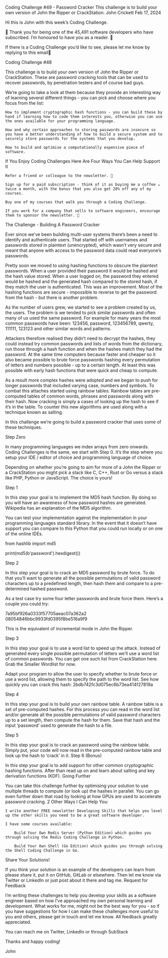 Coding Challenge #49 - Password Cracker
This challenge is to build your own version of John the Ripper or CrackStation.
John Crickett
Feb 17, 2024

Hi this is John with this week’s Coding Challenge.

🙏 Thank you for being one of the 45,491 software developers who have subscribed. I’m honoured to have you as a reader. 🎉

If there is a Coding Challenge you’d like to see, please let me know by replying to this email📧

Coding Challenge #48

This challenge is to build your own version of John the Ripper or CrackStation. These are password cracking tools that can be used to recover passwords, by penetration testers and of course bad guys.

We’re going to take a look at them because they provide an interesting way of learning several different things - you can pick and choose where you focus from the list:

    How to implement cryptographic hash functions - you can build these by hand if learning how to code them interests you, otherwise you can use the ones available for your programming language.

    How and why certain approaches to storing passwords are insecure so you have a better understanding of how to build a secure system and to securely store passwords for the systems that you develop.

    How to build and optimise a computationally expensive piece of software.

If You Enjoy Coding Challenges Here Are Four Ways You Can Help Support It

    Refer a friend or colleague to the newsletter. 🙏

    Sign up for a paid subscription - think of it as buying me a coffee ☕️ twice a month, with the bonus that you also get 20% off any of my courses.

    Buy one of my courses that walk you through a Coding Challenge.

    If you work for a company that sells to software engineers, encourage them to sponsor the newsletter. 🙏

The Challenge - Building A Password Cracker

Ever since we’ve been building multi-user systems there’s been a need to identify and authenticate users. That started off with usernames and passwords stored in plaintext (unencrypted), which wasn’t very secure and meant that anyone with access to the password data could read everyone’s passwords.

Pretty soon we moved to using hashing functions to obscure the plaintext passwords. When a user provided their password it would be hashed and the hash value stored. When a user logged on, the password they entered would be hashed and the generated hash compared to the stored hash, if they match the user is authenticated. This was an improvement. Most of the hashing functions are secure - impossible to reverse to get the password from the hash - but there is another problem.

As the number of users grew, we started to see a problem created by us, the users. The problem is we tended to pick similar passwords and often many of us used the same password. For example for many years the most common passwords have been: 123456, password, 123456789, qwerty, 111111, 123123 and other similar words and patterns.

Attackers therefore realised they didn’t need to decrypt the hashes, they could instead try common passwords and lists of words from the dictionary, run those through a hash function and when the hashes match they had the password. At the same time computers because faster and cheaper so it also became possible to brute force passwords hashing every permutation of letters and numbers possible - up to a certain length. At least this was possible with early hash functions that were quick and cheap to compute.

As a result more complex hashes were adopted and we began to push for longer passwords that included varying case, numbers and symbols. To combat this attaches started using rainbow tables. Rainbow tables are pre-computed tables of common words, phrases and passwords along with their hash. Now cracking is simply a cases of looking up the hash to see if it’s in the table. To counter this new algorithms are used along with a technique known as salting.

In this challenge we’re going to build a password cracker that uses some of these techniques.

Step Zero

In many programming languages we index arrays from zero onwards. Coding Challenges is the same, we start with Step 0. It’s the step where you setup your IDE / editor of choice and programming language of choice.

Depending on whether you’re going to aim for more of a John the Ripper or a CrackStation you might pick a stack like C, C++, Rust or Go versus a stack like PHP, Python or JavaScript. The choice is yours!

Step 1

In this step your goal is to implement the MD5 hash function. By doing so you will have an awareness of how password hashes are generated. Wikipedia has an explanation of the MD5 algorithm.

You can test your implementation against the implementation in your programming languages standard library. In the event that it doesn’t have support you can compare to this Python that you could run locally or on one of the online IDEs.

from hashlib import md5

print(md5(b'password').hexdigest())

Step 2

In this step your goal is to crack an MD5 password by brute force. To do that you’ll want to generate all the possible permutations of valid password characters up to a predefined length, then hash them and compare to a pre-determined hashed password.

As a test case try some four letter passwords and brute force them. Here’s a couple you could try:

7a95bf926a0333f57705aeac07a362a2
08054846bbc9933fd0395f8be516a9f9

This is the equivalent of incremental mode in John the Ripper.

Step 3

In this step your goal is to use a word list to speed up the attack. Instead of generated every single possible permutation of letters we’ll use a word list of common passwords. You can get one such list from CrackStation here. Grab the Smaller Wordlist for now.

Adapt your program to allow the user to specify whether to brute force or use a word list, allowing them to specify the path to the word list. See how quickly you can crack this hash: 2bdb742fc3d075ec6b73ea414f27819a

Step 4

In this step your goal is to build your own rainbow table. A rainbow table is a set of pre-computed hashes. For this process you can read in the word list and/or generate all the possible permutations of valid password characters up to a set length, then compute the hash for them. Save that hash and the input ‘password’ used to generate the hash to a file.

Step 5

In this step your goal is to crack an password using the rainbow table. Simply put, your code will now read in the pre-computed rainbow table and look up the hash to ‘crack’ in it.
Step 6 (Bonus)

In this step your goal is to add support for other common cryptographic hashing functions. After than read up on and learn about salting and key derivation functions (KDF).
Going Further

You can take this challenge further by optimising your solution to use multiple threads to compute (or look up) the hashes in parallel. You can go even further down that road by looking at how GPUs are used to accelerate password cracking.
2 Other Ways I Can Help You:

    I write another FREE newsletter Developing Skills that helps you level up the other skills you need to be a great software developer.

    I have some courses available:

        Build Your Own Redis Server (Python Edition) which guides you through solving the Redis Coding Challenge in Python.

        Build Your Own Shell (Go Edition) which guides you through solving the Shell Coding Challenge in Go.

Share Your Solutions!

If you think your solution is an example of the developers can learn from please share it, put it on GitHub, GitLab or elsewhere. Then let me know via Twitter or LinkedIn or just post about it there and tag me.
Request for Feedback

I’m writing these challenges to help you develop your skills as a software engineer based on how I’ve approached my own personal learning and development. What works for me, might not be the best way for you - so if you have suggestions for how I can make these challenges more useful to you and others, please get in touch and let me know. All feedback greatly appreciated.

You can reach me on Twitter, LinkedIn or through SubStack

Thanks and happy coding!

John